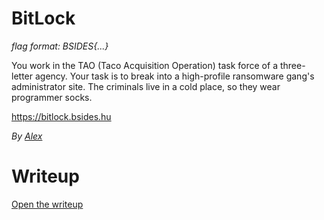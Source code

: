 # BitLock

*flag format: BSIDES{...}*

You work in the TAO (Taco Acquisition Operation) task force of a three-letter agency. Your task is to break into a high-profile ransomware gang's administrator site. The criminals live in a cold place, so they wear programmer socks.

https://bitlock.bsides.hu

*By [Alex](https://github.com/ahornyai)*

# Writeup

[Open the writeup](WRITEUP.md)